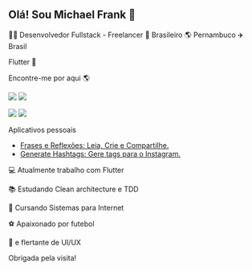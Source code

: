 ## Olá! Sou Michael Frank 👋


👨‍💻 Desenvolvedor Fullstack - Freelancer 🏡 Brasileiro 🌎 Pernambuco ✈️ Brasil

Flutter 💙


Encontre-me por aqui 🌎

![](http://img.shields.io/badge/MichaelFrank-blue?logo=linkedin&style=for-the-badge&?link=https://www.linkedin.com/in/michael-frank-9ab175126/)
![](http://img.shields.io/badge/Channel-red?logo=youtube&style=for-the-badge&?link=https://www.youtube.com/channel/UCmCLT_MuOGde62UQe1-gEaw?view_as=subscriber)


![](http://img.shields.io/badge/maickomtutos@gmail.com-silver?logo=gmail&style=for-the-badge)
![](http://img.shields.io/badge/@srfrank__-silver?logo=instagram&style=for-the-badge&?link=https://www.instagram.com/srfrank__/)

Aplicativos pessoais
- [Frases e Reflexões: Leia, Crie e Compartilhe.](https://play.google.com/store/apps/details?id=com.f_e_r)
- [Generate Hashtags: Gere tags para o Instagram.](https://play.google.com/store/apps/details?id=com.tag_generator)


💻 Atualmente trabalho com Flutter

📚 Estudando Clean architecture e TDD

📒 Cursando Sistemas para Internet

⚽  Apaixonado por futebol

💎  e flertante de UI/UX

Obrigada pela visita!
